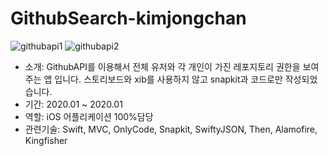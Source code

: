 # GithubSearch-kimjongchan

![githubapi1](https://user-images.githubusercontent.com/34432988/72686043-b8eafc00-3b33-11ea-815c-a340c2116349.gif)
![githubapi2](https://user-images.githubusercontent.com/34432988/72686044-b9839280-3b33-11ea-9d67-dcee6763640b.gif)

- 소개: GithubAPI를 이용해서 전체 유저와 각 개인이 가진 레포지토리 권한을 보여주는 앱 입니다. 
스토리보드와 xib를 사용하지 않고 snapkit과 코드로만 작성되었습니다. 
- 기간: 2020.01 ~ 2020.01
- 역할: iOS 어플리케이션 100%담당
- 관련기술: Swift, MVC, OnlyCode, Snapkit, SwiftyJSON, Then, Alamofire, Kingfisher
